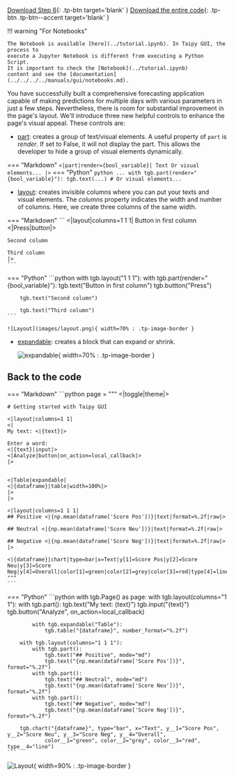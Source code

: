 [Download Step 6](./../src/step_06.zip){: .tp-btn target='blank' }
[Download the entire code](./../src/src.zip){: .tp-btn .tp-btn--accent target='blank' }

!!! warning "For Notebooks"

    The Notebook is available [here](../tutorial.ipynb). In Taipy GUI, the process to
    execute a Jupyter Notebook is different from executing a Python Script.
    It is important to check the [Notebook](../tutorial.ipynb)
    content and see the [documentation](../../../../manuals/gui/notebooks.md).


You have successfully built a comprehensive forecasting application capable of making predictions
for multiple days with various parameters in just a few steps. Nevertheless, there is room for
substantial improvement in the page's layout. We'll introduce three new helpful controls to
enhance the page's visual appeal. These controls are:

- [part](../../../../manuals/gui/viselements/part.md): creates a group of text/visual elements. 
A useful property of `part` is *render*. If set to False, it will not display the part. This 
allows the developer to hide a group of visual elements dynamically.

=== "Markdown"
    ```
    <|part|render={bool_variable}|
    Text
    Or visual elements...
    |>
    ```
=== "Python"
    ```python
    ...
    with tgb.part(render="{bool_variable}"):
        tgb.text(...)
        # Or visual elements...
    ```

- [layout](../../../../manuals/gui/viselements/layout.md): creates invisible columns where you 
can put your texts and visual elements. The *columns* property indicates the width and number 
of columns. Here, we create three columns of the same width.

=== "Markdown"
    ```
    <|layout|columns=1 1 1|
    Button in first column <|Press|button|>

    Second column

    Third column
    |>
    ```
=== "Python"
    ```python
     with tgb.layout("1 1 1"):
        with tgb.part(render="{bool_variable}"):
            tgb.text("Button in first column")
            tgb.buttton("Press")

        tgb.text("Second column")

        tgb.text("Third column")
    ```

    ![Layout](images/layout.png){ width=70% : .tp-image-border }


- [expandable](../../../../manuals/gui/viselements/expandable.md): creates a block that can
    expand or shrink.

    ![expandable](images/expandable.png){ width=70% : .tp-image-border }


## Back to the code

=== "Markdown"
    ```python
    page = """
    <|toggle|theme|>

    # Getting started with Taipy GUI

    <|layout|columns=1 1|
    <|
    My text: <|{text}|>

    Enter a word:
    <|{text}|input|>
    <|Analyze|button|on_action=local_callback|>
    |>


    <|Table|expandable|
    <|{dataframe}|table|width=100%|>
    |>
    |>

    <|layout|columns=1 1 1|
    ## Positive <|{np.mean(dataframe['Score Pos'])}|text|format=%.2f|raw|>

    ## Neutral <|{np.mean(dataframe['Score Neu'])}|text|format=%.2f|raw|>

    ## Negative <|{np.mean(dataframe['Score Neg'])}|text|format=%.2f|raw|>
    |>

    <|{dataframe}|chart|type=bar|x=Text|y[1]=Score Pos|y[2]=Score Neu|y[3]=Score Neg|y[4]=Overall|color[1]=green|color[2]=grey|color[3]=red|type[4]=line|>
    """
    ```
=== "Python"
    ```python
    with tgb.Page() as page:
        with tgb.layout(columns="1 1"):
            with tgb.part():
                tgb.text("My text: {text}")
                tgb.input("{text}")
                tgb.button("Analyze", on_action=local_callback)

            with tgb.expandable("Table"):
                tgb.table("{dataframe}", number_format="%.2f")

        with tgb.layout(columns="1 1 1"):
            with tgb.part():
                tgb.text("## Positive", mode="md")
                tgb.text("{np.mean(dataframe['Score Pos'])}", format="%.2f")
            with tgb.part():
                tgb.text("## Neutral", mode="md")
                tgb.text("{np.mean(dataframe['Score Neu'])}", format="%.2f")
            with tgb.part():
                tgb.text("## Negative", mode="md")
                tgb.text("{np.mean(dataframe['Score Neg'])}", format="%.2f")

        tgb.chart("{dataframe}", type="bar", x="Text", y__1="Score Pos", y__2="Score Neu", y__3="Score Neg", y__4="Overall",
                color__1="green", color__2="grey", color__3="red", type__4="line")
    ```

![Layout](images/result.png){ width=90% : .tp-image-border }

